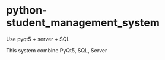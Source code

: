# python-student_management_system
Use pyqt5 + server + SQL 

This system combine PyQt5, SQL, Server
